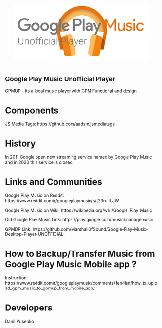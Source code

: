 <center><img src="img/logo.png" width="450px"></center><br>
<h2>Google Play Music Unofficial Player</h2>
<p>GPMUP - its a local music player with GPM Functional and design</p>

<h1>Components</h1>
<p>JS Media Tags: https://github.com/aadsm/jsmediatags</p>

<h1>History</h1>
<p>In 2011 Google open new streaming service named by Google Play Music<br> and in 2020 this service is closed.</p>

<h1>Links and Communities</h1>
<p>Google Play Music on Reddit: https://www.reddit.com/r/googleplaymusic/s/t23ruriLJW</p>
<p>Google Play Music on Wiki: https://wikipedia.org/wiki/Google_Play_Music</p>
<p>Old Google Play Music Link: https://play.google.com/music/managemusic</p>
<p>GPMDP Link: https://github.com/MarshallOfSound/Google-Play-Music-Desktop-Player-UNOFFICIAL-</p>

<h1>How to Backup/Transfer Music from Google Play Music Mobile app ?</h1>

<p>Instruction: https://www.reddit.com/r/googleplaymusic/comments/1en4lsn/how_to_upload_gpm_music_to_gpmup_from_mobile_app/</p>

<h1>Developers</h1>
<p>Danil Vusenko</p>
